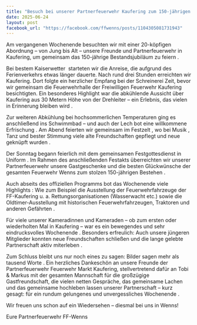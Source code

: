 ```yaml
---
title: "Besuch bei unserer Partnerfeuerwehr Kaufering zum 150-jährigen Jubiläum"
date: 2025-06-24
layout: post
facebook_url: "https://facebook.com/ffwenns/posts/1104305081731943"
---
```


Am vergangenen Wochenende besuchten wir mit einer 20-köpfigen Abordnung – von Jung bis Alt – unsere Freunde und Partnerfeuerwehr in Kaufering, um gemeinsam das 150-jährige Bestandsjubiläum zu feiern .

Bei bestem Kaiserwetter ️ starteten wir die Anreise, die aufgrund des Ferienverkehrs etwas länger dauerte. Nach rund drei Stunden erreichten wir Kaufering. Dort folgte ein herzlicher Empfang bei der Schreinerei Zeit, bevor wir gemeinsam die Feuerwehrhalle der Freiwilligen Feuerwehr Kaufering besichtigten. Ein besonderes Highlight war die abkühlende Aussicht über Kaufering aus 30 Metern Höhe von der Drehleiter – ein Erlebnis, das vielen in Erinnerung bleiben wird .

Zur weiteren Abkühlung bei hochsommerlichen Temperaturen ging es anschließend ins Schwimmbad – und auch der Lech bot eine willkommene Erfrischung . Am Abend feierten wir gemeinsam im Festzelt , wo bei Musik , Tanz und bester Stimmung viele alte Freundschaften gepflegt und neue geknüpft wurden .

Der Sonntag begann feierlich mit dem gemeinsamen Festgottesdienst in Uniform . Im Rahmen des anschließenden Festakts überreichten wir unserer Partnerfeuerwehr unsere Gastgeschenke und die besten Glückwünsche der gesamten Feuerwehr Wenns zum stolzen 150-jährigen Bestehen .

Auch abseits des offiziellen Programms bot das Wochenende viele Highlights : Wie zum Beispiel die Ausstellung der Feuerwehrfahrzeuge der FF-Kaufering u. a. Rettungsorganisationen (Wasserwacht etc.) sowie die Oldtimer-Ausstellung mit historischen Feuerwehrfahrzeugen, Traktoren und anderen Gefährten .

Für viele unserer Kameradinnen und Kameraden – ob zum ersten oder wiederholten Mal in Kaufering – war es ein bewegendes und sehr eindrucksvolles Wochenende . Besonders erfreulich: Auch unsere jüngeren Mitglieder konnten neue Freundschaften schließen und die lange gelebte Partnerschaft aktiv miterleben .

Zum Schluss bleibt uns nur noch eines zu sagen: Bilder sagen mehr als tausend Worte .
Ein herzliches Dankeschön an unsere Freunde der Partnerfeuerwehr Feuerwehr Markt Kaufering, stellvertretend dafür an Tobi & Markus mit der gesamten Mannschaft für die großzügige Gastfreundschaft, die vielen netten Gespräche, das gemeinsame Lachen und das gemeinsame hochleben lassen unserer Partnerschaft – kurz gesagt: für ein rundum gelungenes und unvergessliches Wochenende .

Wir freuen uns schon auf ein Wiedersehen – diesmal bei uns in Wenns! ️

Eure Partnerfeuerwehr
FF-Wenns